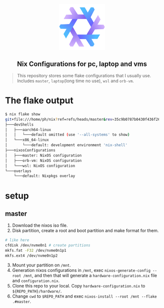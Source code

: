 <p align="center">
    <img src="./config/nixos-logo.png" width=30% />
</p>

<h2 align="center">
    Nix Configurations for pc, laptop and vms
</h2>

> This repository stores some flake configurations that I usually use. Includes `master`, `laptop`(long time no use), `wsl` and `orb-vm`.

# The flake output

```bash
$ nix flake show
git+file:///home/ph/nix?ref=refs/heads/master&rev=35c9b0787b0430f436f26e63cd37e44727a6c0c9
├───devShells
│   ├───aarch64-linux
│   │   └───default omitted (use '--all-systems' to show)
│   └───x86_64-linux
│       └───default: development environment 'nix-shell'
├───nixosConfigurations
│   ├───master: NixOS configuration
│   ├───orb-vm: NixOS configuration
│   └───wsl: NixOS configuration
└───overlays
    └───default: Nixpkgs overlay
```

# setup

## master

1. Download the nixos iso file.
2. Disk partition, create a root and boot partition and make format for them.
```bash
# like here
cfdisk /dev/nvme0n1 # create partitions
mkfs.fat -F32 /dev/nvme0n1p1
mkfs.ext4 /dev/nvme0n1p2
```
3. Mount your partition on `/mnt`.
4. Generation nixos configurations in `/mnt`, exec `nixos-generate-config --root /mnt`, and then that will generate a `hardware-configuration.nix` file and `configuration.nix`.
5. Clone this repo to your local. Copy `hardware-configuration.nix` to `${REPO_PATH}/hardware/`.
6. Change `cwd` to `$REPO_PATH` and exec `nixos-install --root /mnt --flake .#master`.
